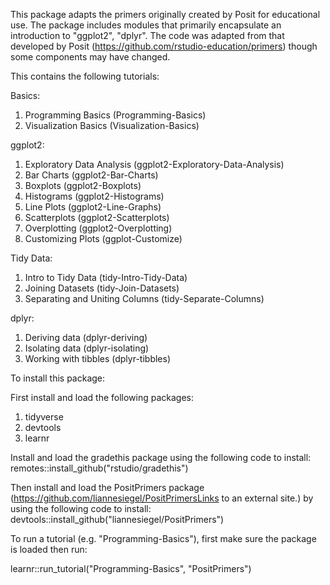 This package adapts the primers originally created by Posit for educational use. The package includes modules that primarily encapsulate an introduction to "ggplot2", "dplyr". The code was adapted from that developed by Posit (https://github.com/rstudio-education/primers) though some components may have changed. 

This contains the following tutorials: 

Basics: 
<ol>
 <li>Programming Basics (Programming-Basics)</li>
 <li>Visualization Basics (Visualization-Basics)</li>
</ol>


ggplot2: 
<ol>
  <li>Exploratory Data Analysis (ggplot2-Exploratory-Data-Analysis)</li>
  <li>Bar Charts (ggplot2-Bar-Charts)</li>
  <li>Boxplots (ggplot2-Boxplots)</li>
  <li>Histograms (ggplot2-Histograms)</li>
  <li>Line Plots (ggplot2-Line-Graphs)</li>
  <li>Scatterplots (ggplot2-Scatterplots)</li>
  <li>Overplotting (ggplot2-Overplotting)</li>
  <li>Customizing Plots (ggplot-Customize)</li>
</ol>

Tidy Data: 
<ol>
  <li>Intro to Tidy Data (tidy-Intro-Tidy-Data)</li>
  <li>Joining Datasets (tidy-Join-Datasets)</li>
  <li>Separating and Uniting Columns (tidy-Separate-Columns)</li>
</ol>

dplyr: 
<ol>
  <li>Deriving data (dplyr-deriving)</li>
  <li>Isolating data (dplyr-isolating)</li>
  <li>Working with tibbles (dplyr-tibbles)</li>
</ol>

To install this package: 

First install and load the following packages:
<ol>
<li>tidyverse</li> 
<li>devtools</li>
<li>learnr</li>  
</ol>

Install and load the gradethis package using the following code to install: 
remotes::install_github("rstudio/gradethis")


Then install and load the PositPrimers package (https://github.com/liannesiegel/PositPrimersLinks to an external site.) by using the following code to install:  devtools::install_github("liannesiegel/PositPrimers")

To run a tutorial (e.g. "Programming-Basics"), first make sure the package is loaded then run: 

learnr::run_tutorial("Programming-Basics", "PositPrimers")
